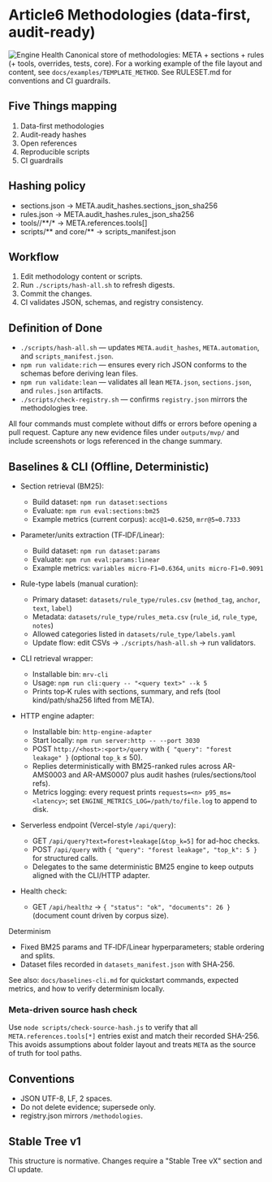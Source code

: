 # Article6 Methodologies (data-first, audit-ready)
![Engine Health](https://img.shields.io/endpoint?url=https%3A%2F%2Fdemo.article6.org%2Fapi%2Fhealthz%3Fbadge%3D1)
Canonical store of methodologies: META + sections + rules (+ tools, overrides, tests, core).
For a working example of the file layout and content, see `docs/examples/TEMPLATE_METHOD`.
See RULESET.md for conventions and CI guardrails.

## Five Things mapping
1. Data-first methodologies
2. Audit-ready hashes
3. Open references
4. Reproducible scripts
5. CI guardrails

## Hashing policy
- sections.json -> META.audit_hashes.sections_json_sha256
- rules.json -> META.audit_hashes.rules_json_sha256
- tools/<ID>/**/* -> META.references.tools[]
- scripts/** and core/** -> scripts_manifest.json

## Workflow
1. Edit methodology content or scripts.
2. Run `./scripts/hash-all.sh` to refresh digests.
3. Commit the changes.
4. CI validates JSON, schemas, and registry consistency.

## Definition of Done
- `./scripts/hash-all.sh` — updates `META.audit_hashes`, `META.automation`, and `scripts_manifest.json`.
- `npm run validate:rich` — ensures every rich JSON conforms to the schemas before deriving lean files.
- `npm run validate:lean` — validates all lean `META.json`, `sections.json`, and `rules.json` artifacts.
- `./scripts/check-registry.sh` — confirms `registry.json` mirrors the methodologies tree.

All four commands must complete without diffs or errors before opening a pull request. Capture any new evidence files under `outputs/mvp/` and include screenshots or logs referenced in the change summary.

## Baselines & CLI (Offline, Deterministic)

- Section retrieval (BM25):
  - Build dataset: `npm run dataset:sections`
  - Evaluate: `npm run eval:sections:bm25`
  - Example metrics (current corpus): `acc@1≈0.6250`, `mrr@5≈0.7333`

- Parameter/units extraction (TF‑IDF/Linear):
  - Build dataset: `npm run dataset:params`
  - Evaluate: `npm run eval:params:linear`
  - Example metrics: `variables micro‑F1≈0.6364`, `units micro‑F1≈0.9091`
- Rule-type labels (manual curation):
  - Primary dataset: `datasets/rule_type/rules.csv` (`method_tag`, `anchor`, `text`, `label`)
  - Metadata: `datasets/rule_type/rules_meta.csv` (`rule_id`, `rule_type`, `notes`)
  - Allowed categories listed in `datasets/rule_type/labels.yaml`
  - Update flow: edit CSVs → `./scripts/hash-all.sh` → run validators.

- CLI retrieval wrapper:
  - Installable bin: `mrv-cli`
  - Usage: `npm run cli:query -- "<query text>" --k 5`
  - Prints top‑K rules with sections, summary, and refs (tool kind/path/sha256 lifted from META).

- HTTP engine adapter:
  - Installable bin: `http-engine-adapter`
  - Start locally: `npm run server:http -- --port 3030`
  - POST `http://<host>:<port>/query` with `{ "query": "forest leakage" }` (optional `top_k` ≤ 50).
  - Replies deterministically with BM25-ranked rules across AR-AMS0003 and AR-AMS0007 plus audit hashes (rules/sections/tool refs).
  - Metrics logging: every request prints `requests=<n> p95_ms=<latency>`; set `ENGINE_METRICS_LOG=/path/to/file.log` to append to disk.
- Serverless endpoint (Vercel-style `/api/query`):
  - GET `/api/query?text=forest+leakage[&top_k=5]` for ad-hoc checks.
  - POST `/api/query` with `{ "query": "forest leakage", "top_k": 5 }` for structured calls.
  - Delegates to the same deterministic BM25 engine to keep outputs aligned with the CLI/HTTP adapter.
- Health check:
  - GET `/api/healthz` → `{ "status": "ok", "documents": 26 }` (document count driven by corpus size).

Determinism
- Fixed BM25 params and TF‑IDF/Linear hyperparameters; stable ordering and splits.
- Dataset files recorded in `datasets_manifest.json` with SHA‑256.

See also: `docs/baselines-cli.md` for quickstart commands, expected metrics, and how to verify determinism locally.

### Meta-driven source hash check
Use `node scripts/check-source-hash.js` to verify that all `META.references.tools[*]` entries exist and match their recorded SHA-256. This avoids assumptions about folder layout and treats `META` as the source of truth for tool paths.

## Conventions
- JSON UTF-8, LF, 2 spaces.
- Do not delete evidence; supersede only.
- registry.json mirrors `/methodologies`.

## Stable Tree v1
This structure is normative. Changes require a "Stable Tree vX" section and CI update.
